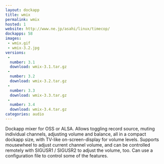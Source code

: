 ```yaml
---
layout: dockapp
title: wmix
permalink: wmix
hosted: 1
website: http://www.ne.jp/asahi/linux/timecop/
dockapps: 58
images:
 - wmix.gif
 - wmix-3.2.jpg
versions:
 -
  number: 3.1
  download: wmix-3.1.tar.gz
 -
  number: 3.2
  download: wmix-3.2.tar.gz
 -
  number: 3.3
  download: wmix-3.3.tar.gz
 -
  number: 3.4
  download: wmix-3.4.tar.gz
categories: audio
---
```

Dockapp mixer for OSS or ALSA. Allows toggling record source, muting individual
channels, adjusting volume and balance, all in a compact dockapp size, with
TV-like on-screen-display for volume levels. Supports mousewheel to adjust
current channel volume, and can be controlled remotely with SIGUSR1 / SIGUSR2 to
adjust the volume, too. Can use a configuration file to control some of the
features.
